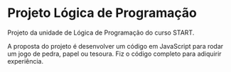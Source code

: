 # Projeto Lógica de Programação

Projeto da unidade de Lógica de Programação do curso START.

A proposta do projeto é desenvolver um código em JavaScript para rodar um jogo de pedra, papel ou tesoura.
Fiz o código completo para adiquirir experiência.
